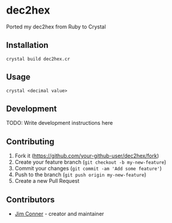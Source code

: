 # dec2hex

Ported my dec2hex from Ruby to Crystal

## Installation

`crystal build dec2hex.cr`

## Usage

`crystal <decimal value>`

## Development

TODO: Write development instructions here

## Contributing

1. Fork it (<https://github.com/your-github-user/dec2hex/fork>)
2. Create your feature branch (`git checkout -b my-new-feature`)
3. Commit your changes (`git commit -am 'Add some feature'`)
4. Push to the branch (`git push origin my-new-feature`)
5. Create a new Pull Request

## Contributors

- [Jim Conner](https://github.com/your-github-user) - creator and maintainer
